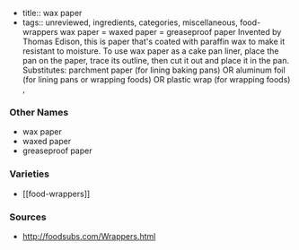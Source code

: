 - title:: wax paper
- tags:: unreviewed, ingredients, categories, miscellaneous, food-wrappers
wax paper = waxed paper = greaseproof paper Invented by Thomas Edison, this is paper that's coated with paraffin wax to make it resistant to moisture. To use wax paper as a cake pan liner, place the pan on the paper, trace its outline, then cut it out and place it in the pan. Substitutes: parchment paper (for lining baking pans) OR aluminum foil (for lining pans or wrapping foods) OR plastic wrap (for wrapping foods) ,

### Other Names

* wax paper
* waxed paper
* greaseproof paper

### Varieties

* [[food-wrappers]]

### Sources
* http://foodsubs.com/Wrappers.html
